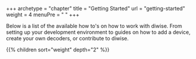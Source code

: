 +++
archetype = "chapter"
title = "Getting Started"
url = "getting-started"
weight = 4
menuPre = "<i class='fas fa-list-ol'></i> "
+++

Below is a list of the available how to's on how to work with diwise. From setting up your development environment to guides on how to add a device, create your own decoders, or contribute to diwise.

{{% children sort="weight" depth="2" %}}
